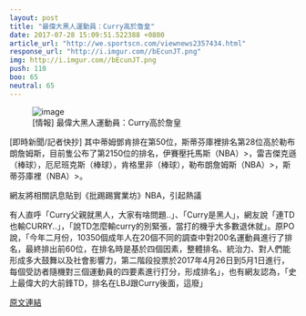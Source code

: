 ```yaml
---
layout: post
title: "最偉大黑人運動員：Curry高於詹皇"
date: 2017-07-28 15:09:51.522388 +0800
article_url: "http://we.sportscn.com/viewnews2357434.html"
response_url: "http://i.imgur.com//bEcunJT.png"
img: http://i.imgur.com//bEcunJT.png
push: 110
boo: 65
neutral: 65
---
```


<figure>
<img src="http://i.imgur.com//bEcunJT.png" alt="image">
<figcaption>
[情報] 最偉大黑人運動員：Curry高於詹皇
</figcaption>
</figure>



[即時新聞/記者快抄] 其中蒂姆鄧肯排在第50位，斯蒂芬庫裡排名第28位高於勒布朗詹姆斯，目前隻公布了第2150位的排名，伊賽壓托馬斯（NBA）>，雷吉傑克遜（棒球），厄尼班克斯（棒球），肯格里非（棒球），勒布朗詹姆斯（NBA）>，斯蒂芬庫裡（NBA）>。

網友將相關訊息貼到《批踢踢實業坊》NBA，引起熱議

有人直呼「Curry父親就黑人，大家有啥問題..」、「Curry是黑人」，網友說「連TD也輸CURRY..」，「說TD怎麼輸curry的別緊張，當打的機乎大多數退休就」。原PO說，「今年二月份，10350個成年人在20個不同的調查中對200名運動員進行了排名，最終排出前60位，在排名時是基於四個因素，整體排名、統治力、對人們能形成多大鼓舞以及社會影響力，第二階段投票於2017年4月26日到5月1日進行，每個受訪者隨機對三個運動員的四要素進行打分，形成排名」，也有網友認為，「史上最偉大的大前鋒TD，排名在LBJ跟Curry後面，這廢」

<a href = "https://www.ptt.cc/bbs/NBA/M.1501153916.A.A5D.html">原文連結</a>

